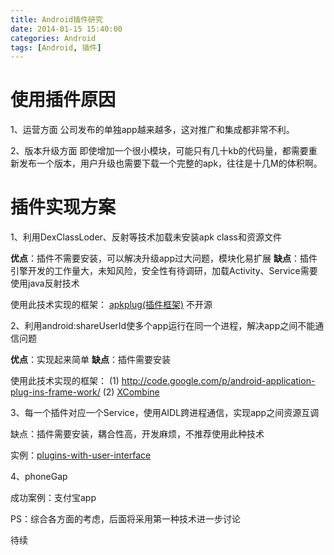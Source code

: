 ```yaml
---
title: Android插件研究
date: 2014-01-15 15:40:00
categories: Android
tags: [Android, 插件]
---
```

# 使用插件原因

1、运营方面
公司发布的单独app越来越多，这对推广和集成都非常不利。

2、版本升级方面
即使增加一个很小模块，可能只有几十kb的代码量，都需要重新发布一个版本，用户升级也需要下载一个完整的apk，往往是十几M的体积啊。

# 插件实现方案

1、利用DexClassLoder、反射等技术加载未安装apk class和资源文件

**优点**：插件不需要安装，可以解决升级app过大问题，模块化易扩展
**缺点**：插件引擎开发的工作量大，未知风险，安全性有待调研，加载Activity、Service需要使用java反射技术

使用此技术实现的框架：
[apkplug(插件框架)](http://www.apkplug.com/)  不开源

2、利用android:shareUserId使多个app运行在同一个进程，解决app之间不能通信问题

**优点**：实现起来简单
**缺点**：插件需要安装

使用此技术实现的框架：
(1) http://code.google.com/p/android-application-plug-ins-frame-work/
(2) [XCombine](https://github.com/wyouflf/xCombine) 

3、每一个插件对应一个Service，使用AIDL跨进程通信，实现app之间资源互调

缺点：插件需要安装，耦合性高，开发麻烦，不推荐使用此种技术

实例：[plugins-with-user-interface](http://mylifewithandroid.blogspot.com/2011/01/plugins-with-user-interface.html)

4、phoneGap

成功案例：支付宝app

PS：综合各方面的考虑，后面将采用第一种技术进一步讨论

待续
